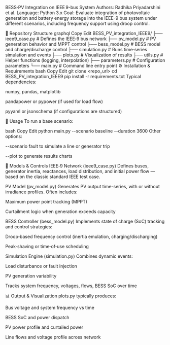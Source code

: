 BESS‑PV Integration on IEEE 9-bus System
Authors: Radhika Priyadarshini et al.
Language: Python 3.x
Goal: Evaluate integration of photovoltaic generation and battery energy storage into the IEEE-9 bus system under different scenarios, including frequency support using droop control.

🔧 Repository Structure
graphql
Copy
Edit
BESS_PV_integration_IEEE9/
├── ieee9_case.py        # Defines the IEEE‑9 bus network
├── pv_model.py          # PV generation behavior and MPPT control
├── bess_model.py        # BESS model and charge/discharge control
├── simulation.py        # Runs time‑series simulation and events
├── plots.py             # Visualization of results
├── utils.py             # Helper functions (logging, interpolation)
├── parameters.py        # Configuration parameters
└── main.py              # Command line entry point
⚙️ Installation & Requirements
bash
Copy
Edit
git clone <repo_url>
cd BESS_PV_integration_IEEE9
pip install -r requirements.txt
Typical dependencies:

numpy, pandas, matplotlib

pandapower or pypower (if used for load flow)

pyyaml or jsonschema (if configurations are structured)

🏃 Usage
To run a base scenario:

bash
Copy
Edit
python main.py --scenario baseline --duration 3600
Other options:

--scenario fault to simulate a line or generator trip

--plot to generate results charts

🧱 Models & Controls
IEEE‑9 Network (ieee9_case.py)
Defines buses, generator inertia, reactances, load distribution, and initial power flow — based on the classic standard IEEE test case.

PV Model (pv_model.py)
Generates PV output time-series, with or without irradiance profiles. Often includes:

Maximum power point tracking (MPPT)

Curtailment logic when generation exceeds capacity

BESS Controller (bess_model.py)
Implements state of charge (SoC) tracking and control strategies:

Droop‑based frequency control (inertia emulation, charging/discharging)

Peak‑shaving or time‑of‑use scheduling

Simulation Engine (simulation.py)
Combines dynamic events:

Load disturbance or fault injection

PV generation variability

Tracks system frequency, voltages, flows, BESS SoC over time

📊 Output & Visualization
plots.py typically produces:

Bus voltage and system frequency vs time

BESS SoC and power dispatch

PV power profile and curtailed power

Line flows and voltage profile across network
